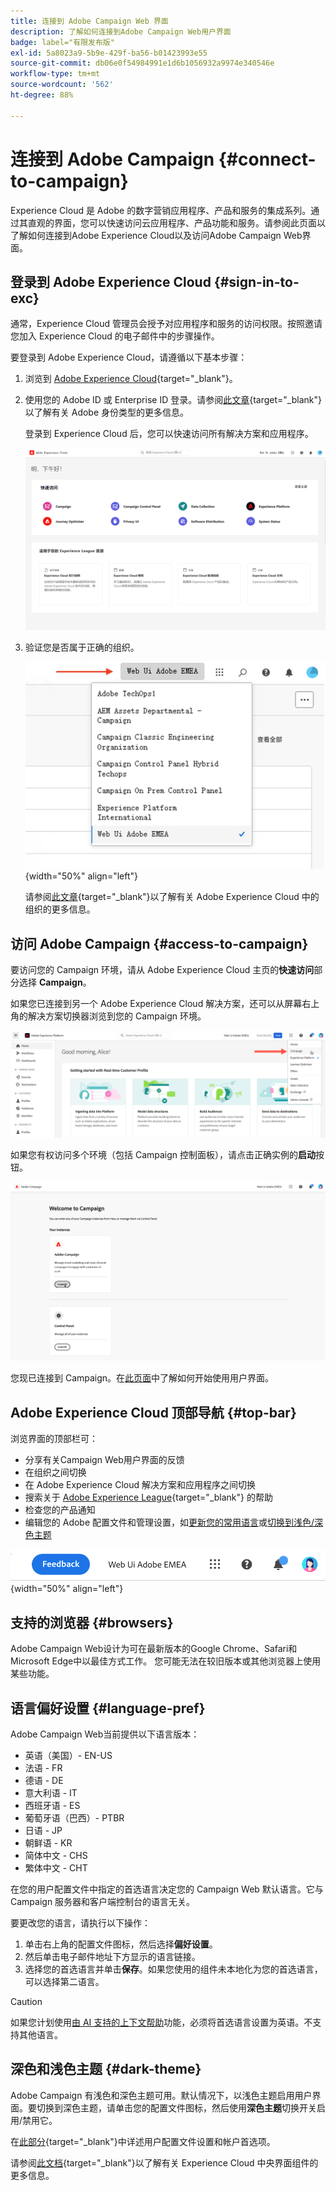 ```yaml
---
title: 连接到 Adobe Campaign Web 界面
description: 了解如何连接到Adobe Campaign Web用户界面
badge: label="有限发布版"
exl-id: 5a8023a9-5b9e-429f-ba56-b01423993e55
source-git-commit: db06e0f54984991e1d6b1056932a9974e340546e
workflow-type: tm+mt
source-wordcount: '562'
ht-degree: 88%

---
```


# 连接到 Adobe Campaign {#connect-to-campaign}

Experience Cloud 是 Adobe 的数字营销应用程序、产品和服务的集成系列。通过其直观的界面，您可以快速访问云应用程序、产品功能和服务。请参阅此页面以了解如何连接到Adobe Experience Cloud以及访问Adobe Campaign Web界面。

## 登录到 Adobe Experience Cloud {#sign-in-to-exc}

通常，Experience Cloud 管理员会授予对应用程序和服务的访问权限。按照邀请您加入 Experience Cloud 的电子邮件中的步骤操作。

要登录到 Adobe Experience Cloud，请遵循以下基本步骤：

1. 浏览到 [Adobe Experience Cloud](https://experience.adobe.com/){target="_blank"}。

1. 使用您的 Adobe ID 或 Enterprise ID 登录。请参阅[此文章](https://helpx.adobe.com/cn/enterprise/using/identity.html){target="_blank"}以了解有关 Adobe 身份类型的更多信息。

   登录到 Experience Cloud 后，您可以快速访问所有解决方案和应用程序。

   ![](assets/exc-home.png)

1. 验证您是否属于正确的组织。

   ![](assets/exc-orgs.png){width="50%" align="left"}

   请参阅[此文章](https://experienceleague.adobe.com/docs/core-services/interface/administration/organizations.html?lang=zh-Hans){target="_blank"}以了解有关 Adobe Experience Cloud 中的组织的更多信息。


## 访问 Adobe Campaign {#access-to-campaign}

要访问您的 Campaign 环境，请从 Adobe Experience Cloud 主页的&#x200B;**快速访问**&#x200B;部分选择 **Campaign**。

如果您已连接到另一个 Adobe Experience Cloud 解决方案，还可以从屏幕右上角的解决方案切换器浏览到您的 Campaign 环境。

![](assets/solution-switcher.png)

如果您有权访问多个环境（包括 Campaign 控制面板），请点击正确实例的&#x200B;**启动**&#x200B;按钮。

![](assets/launch-campaign.png)

您现已连接到 Campaign。在[此页面](user-interface.md)中了解如何开始使用用户界面。

## Adobe Experience Cloud 顶部导航 {#top-bar}

浏览界面的顶部栏可：

* 分享有关Campaign Web用户界面的反馈
* 在组织之间切换
* 在 Adobe Experience Cloud 解决方案和应用程序之间切换
* 搜索关于 [Adobe Experience League](https://experienceleague.adobe.com/docs/?lang=zh-Hans){target="_blank"} 的帮助
* 检查您的产品通知
* 编辑您的 Adobe 配置文件和管理设置，如[更新您的常用语言](#language-pref)或[切换到浅色/深色主题](#dark-theme)

![](assets/do-not-localize/unified-shell.png){width="50%" align="left"}

## 支持的浏览器 {#browsers}

Adobe Campaign Web设计为可在最新版本的Google Chrome、Safari和Microsoft Edge中以最佳方式工作。 您可能无法在较旧版本或其他浏览器上使用某些功能。

## 语言偏好设置 {#language-pref}

Adobe Campaign Web当前提供以下语言版本：

* 英语（美国）- EN-US
* 法语 - FR
* 德语 - DE
* 意大利语 - IT
* 西班牙语 - ES
* 葡萄牙语（巴西）- PTBR
* 日语 - JP
* 朝鲜语 - KR
* 简体中文 - CHS
* 繁体中文 - CHT


在您的用户配置文件中指定的首选语言决定您的 Campaign Web 默认语言。它与 Campaign 服务器和客户端控制台的语言无关。

要更改您的语言，请执行以下操作：

1. 单击右上角的配置文件图标，然后选择&#x200B;**偏好设置**。
1. 然后单击电子邮件地址下方显示的语言链接。
1. 选择您的首选语言并单击&#x200B;**保存**。如果您使用的组件未本地化为您的首选语言，可以选择第二语言。

>[!CAUTION]
>
>如果您计划使用[由 AI 支持的上下文帮助](using-ai.md)功能，必须将首选语言设置为英语。不支持其他语言。
>


## 深色和浅色主题 {#dark-theme}

Adobe Campaign 有浅色和深色主题可用。默认情况下，以浅色主题启用用户界面。要切换到深色主题，请单击您的配置文件图标，然后使用&#x200B;**深色主题**&#x200B;切换开关启用/禁用它。

在[此部分](https://experienceleague.adobe.com/docs/core-services/interface/experience-cloud.html?lang=zh-Hans#preferences){target="_blank"}中详述用户配置文件设置和帐户首选项。

请参阅[此文档](https://experienceleague.adobe.com/docs/core-services/interface/experience-cloud.html?lang=zh-Hans){target="_blank"}以了解有关 Experience Cloud 中央界面组件的更多信息。
